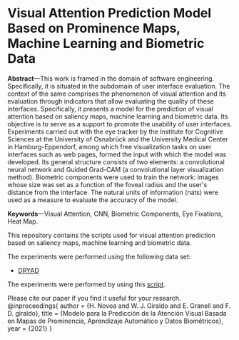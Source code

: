 # Visual Attention Prediction Model Based on Prominence Maps, Machine Learning and Biometric Data

**Abstract**—This work is framed in the domain of software engineering. Specifically, it is situated in the subdomain of user interface evaluation. The context of the same comprises the phenomenon of visual attention and its evaluation through indicators that allow evaluating the quality of these interfaces. Specifically, it presents a model for the prediction of visual attention based on saliency maps, machine learning and biometric data. Its objective is to serve as a support to promote the usability of user interfaces. Experiments carried out with the eye tracker by the Institute for Cognitive Sciences at the University of Osnabrück and the University Medical Center in Hamburg-Eppendorf, among which free visualization tasks on user interfaces such as web pages, formed the input with which the model was developed. Its general structure consists of two elements: a convolutional neural network and Guided Grad-CAM (a convolutional layer visualization method). Biometric components were used to train the network: images whose size was set as a function of the foveal radius and the user's distance from the interface. The natural units of information (nats) were used as a measure to evaluate the accuracy of the model.

**Keywords**—Visual Attention, CNN, Biometric Components, Eye Fixations, Heat Map.

This repository contains the scripts used for visual attention prediction based on saliency maps, machine learning and biometric data.

The experiments were performed using the following data set:
* [DRYAD](https://datadryad.org/stash/dataset/doi:10.5061/dryad.9pf75)

The experiments were performed by using this [script](https://github.com/helbert-novoa/saliency).

Please cite our paper if you find it useful for your research.
@inproceedings{
  author = {H. Novoa and W. J. Giraldo and E. Granell and F. D. giraldo},
  title = {Modelo para la Predicción de la Atención Visual Basada en Mapas de Prominencia, Aprendizaje Automático y Datos Biométricos},
  year = {2021}
}
